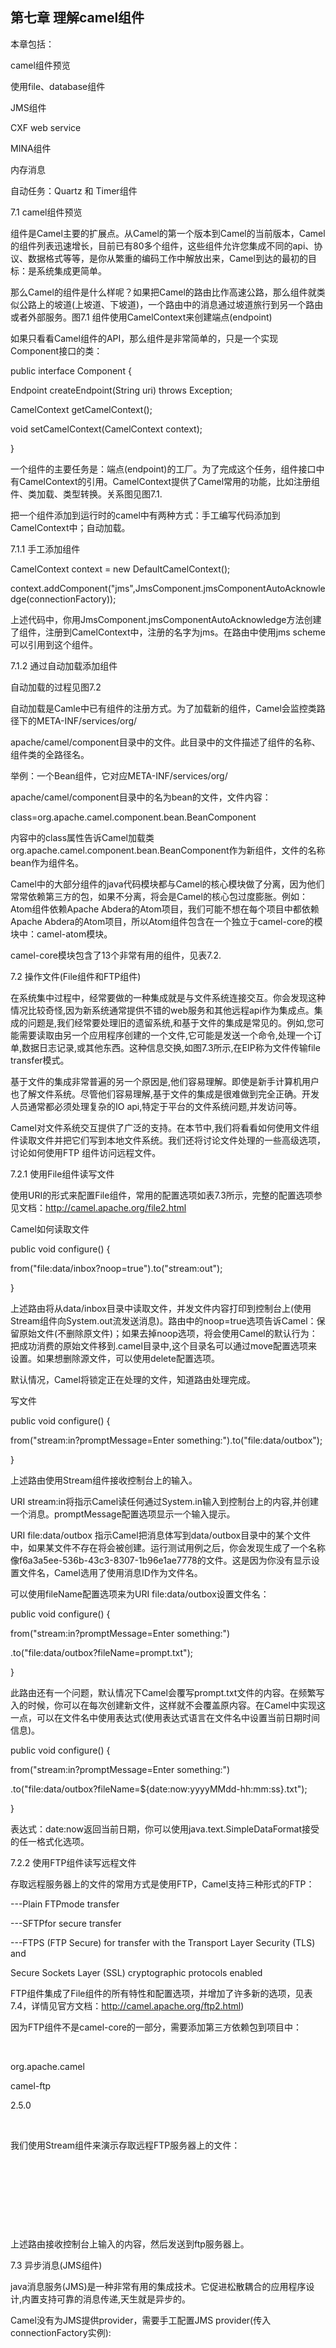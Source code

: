 ## 第七章 理解camel组件

本章包括：

camel组件预览

使用file、database组件

JMS组件

CXF web service

MINA组件

内存消息

自动任务：Quartz 和 Timer组件



7.1 camel组件预览



组件是Camel主要的扩展点。从Camel的第一个版本到Camel的当前版本，Camel的组件列表迅速增长，目前已有80多个组件，这些组件允许您集成不同的api、协议、数据格式等等，是你从繁重的编码工作中解放出来，Camel到达的最初的目标：是系统集成更简单。



那么Camel的组件是什么样呢？如果把Camel的路由比作高速公路，那么组件就类似公路上的坡道(上坡道、下坡道)，一个路由中的消息通过坡道旅行到另一个路由或者外部服务。图7.1 组件使用CamelContext来创建端点(endpoint)



如果只看看Camel组件的API，那么组件是非常简单的，只是一个实现Component接口的类：

public interface Component {

Endpoint createEndpoint(String uri) throws Exception;

CamelContext getCamelContext();

void setCamelContext(CamelContext context);

}

一个组件的主要任务是：端点(endpoint)的工厂。为了完成这个任务，组件接口中有CamelContext的引用。CamelContext提供了Camel常用的功能，比如注册组件、类加载、类型转换。关系图见图7.1.



把一个组件添加到运行时的camel中有两种方式：手工编写代码添加到CamelContext中；自动加载。



7.1.1 手工添加组件



CamelContext context = new DefaultCamelContext();

context.addComponent("jms",JmsComponent.jmsComponentAutoAcknowledge(connectionFactory));



上述代码中，你用JmsComponent.jmsComponentAutoAcknowledge方法创建了组件，注册到CamelContext中，注册的名字为jms。在路由中使用jms scheme可以引用到这个组件。



7.1.2 通过自动加载添加组件



自动加载的过程见图7.2



自动加载是Camle中已有组件的注册方式。为了加载新的组件，Camel会监控类路径下的META-INF/services/org/

apache/camel/component目录中的文件。此目录中的文件描述了组件的名称、组件类的全路径名。

举例：一个Bean组件，它对应META-INF/services/org/

apache/camel/component目录中的名为bean的文件，文件内容：

class=org.apache.camel.component.bean.BeanComponent

内容中的class属性告诉Camel加载类org.apache.camel.component.bean.BeanComponent作为新组件，文件的名称bean作为组件名。

Camel中的大部分组件的java代码模块都与Camel的核心模块做了分离，因为他们常常依赖第三方的包，如果不分离，将会是Camel的核心包过度膨胀。例如：Atom组件依赖Apache Abdera的Atom项目，我们可能不想在每个项目中都依赖Apache Abdera的Atom项目，所以Atom组件包含在一个独立于camel-core的模块中：camel-atom模块。



camel-core模块包含了13个非常有用的组件，见表7.2.





7.2 操作文件(File组件和FTP组件) 


在系统集中过程中，经常要做的一种集成就是与文件系统连接交互。你会发现这种情况比较奇怪,因为新系统通常提供不错的web服务和其他远程api作为集成点。集成的问题是,我们经常要处理旧的遗留系统,和基于文件的集成是常见的。例如,您可能需要读取由另一个应用程序创建的一个文件,它可能是发送一个命令,处理一个订单,数据日志记录,或其他东西。这种信息交换,如图7.3所示,在EIP称为文件传输file transfer模式。 

基于文件的集成非常普遍的另一个原因是,他们容易理解。即使是新手计算机用户也了解文件系统。尽管他们容易理解,基于文件的集成是很难做到完全正确。开发人员通常都必须处理复杂的IO api,特定于平台的文件系统问题,并发访问等。 

Camel对文件系统交互提供了广泛的支持。在本节中,我们将看看如何使用文件组件读取文件并把它们写到本地文件系统。我们还将讨论文件处理的一些高级选项，讨论如何使用FTP 组件访问远程文件。 


7.2.1 使用File组件读写文件 


使用URI的形式来配置File组件，常用的配置选项如表7.3所示，完整的配置选项参见文档：http://camel.apache.org/file2.html


Camel如何读取文件 


public void configure() { 

from("file:data/inbox?noop=true").to("stream:out"); 

} 

上述路由将从data/inbox目录中读取文件，并发文件内容打印到控制台上(使用Stream组件向System.out流发送消息)。路由中的noop=true选项告诉Camel：保留原始文件(不删除原文件)；如果去掉noop选项，将会使用Camel的默认行为：把成功消费的原始文件移到.camel目录中,这个目录名可以通过move配置选项来设置。如果想删除源文件，可以使用delete配置选项。 

默认情况，Camel将锁定正在处理的文件，知道路由处理完成。 


写文件 


public void configure() { 

from("stream:in?promptMessage=Enter something:").to("file:data/outbox"); 

} 


上述路由使用Stream组件接收控制台上的输入。 

URI stream:in将指示Camel读任何通过System.in输入到控制台上的内容,并创建一个消息。promptMessage配置选项显示一个输入提示。 

URI file:data/outbox 指示Camel把消息体写到data/outbox目录中的某个文件中，如果某文件不存在将会被创建。运行测试用例之后，你会发现生成了一个名称像f6a3a5ee-536b-43c3-8307-1b96e1ae7778的文件。这是因为你没有显示设置文件名，Camel选用了使用消息ID作为文件名。 

可以使用fileName配置选项来为URI file:data/outbox设置文件名： 

public void configure() { 

from("stream:in?promptMessage=Enter something:") 

.to("file:data/outbox?fileName=prompt.txt"); 

} 


此路由还有一个问题，默认情况下Camel会覆写prompt.txt文件的内容。在频繁写入的时候，你可以在每次创建新文件，这样就不会覆盖原内容。在Camel中实现这一点，可以在文件名中使用表达式(使用表达式语言在文件名中设置当前日期时间信息)。 

public void configure() { 

from("stream:in?promptMessage=Enter something:") 

.to("file:data/outbox?fileName=${date:now:yyyyMMdd-hh:mm:ss}.txt"); 

} 


表达式：date:now返回当前日期，你可以使用java.text.SimpleDataFormat接受的任一格式化选项。 



7.2.2 使用FTP组件读写远程文件 


存取远程服务器上的文件的常用方式是使用FTP，Camel支持三种形式的FTP： 


---Plain FTPmode transfer 

---SFTPfor secure transfer 

---FTPS (FTP Secure) for transfer with the Transport Layer Security (TLS) and 

Secure Sockets Layer (SSL) cryptographic protocols enabled 


FTP组件集成了File组件的所有特性和配置选项，并增加了许多新的选项，见表7.4，详情见官方文档：http://camel.apache.org/ftp2.html) 


因为FTP组件不是camel-core的一部分，需要添加第三方依赖包到项目中： 

<dependency> 

<groupId>org.apache.camel</groupId> 

<artifactId>camel-ftp</artifactId> 

<version>2.5.0</version> 

</dependency> 


我们使用Stream组件来演示存取远程FTP服务器上的文件： 

<route> 

<from uri="stream:in?promptMessage=Enter something:" /> 

<to uri="ftp://rider:secret@localhost:21000/data/outbox"/> 

</route> 

上述路由接收控制台上输入的内容，然后发送到ftp服务器上。 


7.3 异步消息(JMS组件) 


java消息服务(JMS)是一种非常有用的集成技术。它促进松散耦合的应用程序设计,内置支持可靠的消息传递,天生就是异步的。 

Camel没有为JMS提供provider，需要手工配置JMS provider(传入connectionFactory实例): 

<bean id="jms" class="org.apache.camel.component.jms.JmsComponent"> 

<property name="connectionFactory"> 

<bean class="org.apache.activemq.ActiveMQConnectionFactory"> 

<property name="brokerURL" value="tcp://localhost:61616" /> 

</bean> 

</property> 

</bean> 


---传入到ConnectionFactory中的tcp://localhost:61616 URI就是JMS provider。 

---本例中使用ActiveMQConnectionFactory，所以URI被ActiveMQ解析，URI告诉ActiveMQ使用TCP协议连接到broker：localhost:61616。 


默认的JMS ConnectionFactory没有使用连接池技术，所以对于每一个消息都会创建一个新的连接，连接到broker：localhost:61616。为了提高性能，ActiveMQ提供了ActiveMQ组件，此组件使用了连接池技术： 

<bean id="activemq" class="org.apache.activemq.camel.component.ActiveMQComponent"> 

<property name="brokerURL" value="tcp://localhost:61616" /> 

</bean> 


要使上述路由正常工作，需要引入activemq-camel模块： 

<dependency> 

<groupId>org.apache.activemq</groupId> 

<artifactId>activemq-camel</artifactId> 

<version>5.4.1</version> 

</dependency> 


Camel的JMS组件提供了大量的配置选项，大部分都只会用在特定的JMS只用场景。常用的配置选项见表7.5： 

为了在项目中使用Camel的JMS组件，你需要引入camel-jms模块和JMS provider的jar包到类路径下： 

<dependency> 

<groupId>org.apache.camel</groupId> 

<artifactId>camel-jms</artifactId> 

<version>2.5.0</version> 

</dependency> 


7.3.1 发送消息 接收消息 


图7.4演示了一个例子：使用发布/订阅模式，在这个模式中，accounting和production这些监听者可以订阅主题xmlOrders,新的订单会发布到主题xmlOrder上，此时，两个监听者都会收到订单消息的副本。 

在Camel中实现图7.4中的例子，你需要配置两个消费者，也就是说两个路由： 

from("jms:topic:xmlOrders").to("jms:accounting"); 

from("jms:topic:xmlOrders").to("jms:production"); 

当一个消息被发送(发布)到xmlOrders主题上，accounting 和production队列都会收到消息的副本。 


from("file:src/data?noop=true").to("jms:incomingOrders"); 

from("jms:incomingOrders") 

.choice() 

.when(header("CamelFileName").endsWith(".xml")) 

.to("jms:topic:xmlOrders") 

.when(header("CamelFileName").regex("^.*(csv|csl)$")) 

.to("jms:topic:csvOrders"); 

from("jms:topic:xmlOrders").to("jms:accounting"); 

from("jms:topic:xmlOrders").to("jms:production"); 



7.3.2 请求--响应类型的消息



我们知道，JMS消息默认是异步的。客户端发送消息到一个目的地之后，是不会等待消息的响应的。但是很多时候，客户端需要获取所发送消息的响应。JMS支持这种类型的消息，通过设置消息头部JMSReplyTo属性，消息接受者就会把响应发送到JMSReplyTo属性值上面，并且返回的消息还会包含一个JMSCorrelationID属性，在有多个消息响应时，客户端利用JMSCorrelationID来区分响应。消息流程图见图7.5。

Camel负责这种风格的消息,所以你不必创建特殊的应答队列,回复相关信息,等等。通过把消息的exchange模式改成InOut，Camel将启用JMS的请求--响应(request-reply)模式。

为了演示这种情况，让我们看看一个在骑士汽车零部件管理系统中的订单验证服务：检查订单,以确保订单列出的是实际的产品。此服务暴露为一个名为validate的队列：

from("jms:validate").bean(ValidatorBean.class);

---当调用这个服务的时候，你只需要设置消息的exchange模式为InOut，告诉Camel使用请求--响应类型的消息。可以使用exchangePattern配置选项来设置：

from("jms:incomingOrders").to("jms:validate?exchangePattern=InOut")

也可以在DSL中显示声明：

from("jms:incomingOrders").inOut().to("jms:validate")

在inOut方法中，你也可以传入端点URI参数：

from("jms:incomingOrders").inOut("jms:validate")



设置InOut模式之后，Camel发送消息到validate队列，然后用一个自动创建的临时应答队列来等待响应。当ValidatorBean返回一个消息传播回临时应答队列，之后路由继续向下进行。

除了使用临时创建的应答队列，还可以显示声明应答队列，使用JMSReplyTo头部属性或者在URI中使用replyTo配置选项。



单元测试一个请求--响应消息，可以使用ProducerTemplate类的requestBody方法：

Object result = template.requestBody("jms:incomingOrders",

"<order name=\"motor\" amount=\"1\" customer=\"honda\"/>");



7.3.3 消息映射



在进行JMS消息传递时，Camel隐藏了许多细节，这些细节一般你不需要关注。有一点需要知道：Camel将任意类型的消息体和消息头部映射为特定的JMS类型。



消息体映射



虽然Camel对消息体中包含的数据类型没有限制，但是JMS根据消息体中数据类型的不同区分了消息类型，见图7.6

当一个exchange到达类似如下路由节点to("jms:jmsDestinationName")时，exchange将会转换为5种消息类型中的一种。转换时，Camel会检查消息体的类型，进而决定转换为何种消息类型，接着创建相应的消息类型，发送到JMS目的地，表7.6显示了body类型和JMS消息类型之间的映射关系。这些换行由Camel完成。有时你可能需要保持JMS message完好无损。比如为了提高性能，不在每次都做消息映射，意味着处理消息会花费较少的时间；还有你存储的对象类型在Camel项目的类路径下不存在的时候，此时Camel进行发序列化时会报错。此时你可以实现自己的消息转换器(org.springframework.jms.support.converter.MessageConverter接口)；也可以设置URI配置选项mapJmsMessage为FALSE。





消息头映射



JMS的头部比消息体类型更加严格。在Camel中，一个header名称可以为任意java字符串；header类型可以为任意java对象。在向JMS端点发送或者接收消息时，就有一些问题了。



JMS对消息头的限制：



---消息头的名称都是以JMS开头的保留字，你不可以使用这些消息头名称；

---消息头名称必须是合法的java标示符；

---消息头的值可以是原始类型及其包装类型



为了处理这些限制，Camel做了很多事情：

1、用户所设置的以JMS开头的消息头名称在发送到JMS端点前被舍弃。Camel会试着将这些消息头名称转换为符合JMS规则的消息头名称。任意一个点号(.)字符都会被”_DOT_“替换，任意一个连接符号(-)都会被“_HYPHEN_”替换。例如，消息头名称为org.apache.camel.Test-Header将被转换为org_DOT_apache_DOT_camel_DOT_Test_HYPHEN_Header。当Camel接收到JMS发送的消息，会相反方向转换。

2、为了符合JMS规范，Camel会把非原始类型的消息头的舍弃，另外，Camel允许CharSequence, Date, BigDecimal, 和 BigInteger类型的消息头值，这些值将会转换为符合JMS规范的String类型。

对你的JMS消息传递应用程序Camel能做什么，你现在应该有一个好的理解。

JMS消息传递应用程序通常使用在一个组织内部。用户在企业防火墙外很少发送JMS消息到内部系统。在外部可以使WebService技术。



7.4 Web service(CXF组件) 


你可能很难找到不使用某种类型的web服务现代企业项目。web服务是非常有用的分布式应用程序的集成技术。Web服务常与面向服务的体系结构(SOA)关联,其中每个服务被定义为一个Web服务。 


可以把一个WebService看成网络上的一个API。这个API本身使用WSDL定义，WSDL文件中声明了可以调用的操作，输入参数、输出参数的类型等。WebService中的消息通常是格式符合简单对象访问协议(SOAP)规范的XML。此外，这些消息通过HTTP发送。见图7.7，web服务允许您编写Java代码，通过互联网使Java代码被调用。 

为了访问和发布web服务，Camel使用了Apache CXF。CXF是一个流行的webservice框架，支持大多数WebService标准。在这里，我们关注的是使用JAX-WS API开发WebService。JAX-WS定义了许多注解，使WebService工具(如CXF)把一个POJO发布为服务。 

WebService的开发有两种方式： 

---协议优先 

使用WSDL定义WebService提供的服务和参数类型--这些通常被称为WebService协议，与WebService交互，必须符合WebService协议。协议优先的意思是首先编写WSDL文件(手工编写或者使用工具)，然后根据wsdl生成java类(可使用CXF提供的工具实现这一步) 

---代码优先 

代码优先的意思是首先编写java类。然后根据java类生成WSDL文件。这是一种最简单的开发WebService的方式。 


7.4.1 配置CXF 


有两种方式来配置CXF组件URI：使用bean配置、直接使用URI配置。 


直接使用URI配置，模式如下： 

cxf://anAddress[?options] 


Address代表一个URL：http://rider.com:9999/order,options代表的是配置选项，配置选项见表7.8。 


使用bean配置 


在Spring中配置CXF endpoint bean，比URI配置方式具有更强大的功能：比如可以配置CXF拦截器、CXF总线、JAX-WS处理器等，配置形式如下： 

cxf:bean:beanName 


beanName是在Spring配置文件中定义的CXF端点的ID的名称，支持表7.8中的所有配置选项：代码列表7.2 

<beans xmlns="http://www.springframework.org/schema/beans" 

xmlns:xsi="http://www.w3.org/2001/XMLSchema-instance" 

xmlns:cxf="http://camel.apache.org/schema/cxf" 

xsi:schemaLocation=" 
http://www.springframework.org/schema/beans
http://www.springframework.org/schema/beans/spring-beans-3.0.xsd
http://camel.apache.org/schema/cxf
http://camel.apache.org/schema/cxf/camel-cxf.xsd"> 

<import resource="classpath:META-INF/cxf/cxf.xml"/> 

<import resource="classpath:META-INF/cxf/ 

? cxf-extension-soap.xml"/> 

<import resource="classpath:META-INF/cxf/ 

? cxf-extension-http-jetty.xml"/> 

<cxf:cxfEndpoint 

id="orderEndpoint" 

address="http://localhost:9000/order/" 

serviceClass="camelinaction.order.OrderEndpoint"/> 

</beans> 


在代码列表7.2中配置了一个CXF endpoint：orderEndpoint，你可以使用这个endpoint作为生产者或者消费者： 

cxf:bean:orderEndpoint 


在作为生产者和消费者使用的时候，两者之间有一个显著的差异。 

在一个WebService上下文中，camel中的一个生产者producer调用一个远程的WebService。这个WebService可以使用camel提供，也可以使用其他框架提供。 

在camel中调用一个WebService，使用类似java DSL中的to方法： 

...to("cxf:bean:orderEndpoint"); 


消费者consumer把整个路由公开为一个WebService。这是一个重要的概念。Camel路由可以是一个非常复杂的处理过程，拥有多个分支，多个处理节点，但是调用者只看到一个web服务(拥有输入参数和输出响应)。 


假设你有以下路由，包含多个步骤： 

from("jms:myQueue"). 

to("complex step 1"). 

... 

to("complex step N"); 


为了把上述路由公开到web上面，可以在路由开头添加一个CXF端点： 

from("cxf:bean:myCXFEndpointBean"). 

to("complex step 1"). 

... 

to("complex step N"); 

这样，当由myCXFEndpointBean配置的WebService被调用时，整个路由都会被调用。 


如果你以前使用过SOA或使用web服务,您可能会被Camel中的消费者迷惑。在web服务的世界中,消费者通常是一个客户端调用一个远程服务。在Camel中,消费者是一个服务器,所以定义发生了逆转! 


7.4.2 使用协议优先的开始方式 


这种开发方式，你首先创建一个WSDL文档，接着利用WebService工具生成java代码，过程如图7.8所示： 


为一个特定的web服务创建WSDL协议并非一项简单的任务。开始前最好确定好方法,类型和参数等内容。实例见代码列表7.3. 

如清单7.3中可以看到,一个WSDL协议比较复杂!从头编写这样的文档将会很难。通常,一个开始的好方法是使用一个向导或GUI工具。例如,在Eclipse中您可以使用File > New >其他> > WSDL Web服务向导来生成一个基于几个选项的WSDL文件框架。调整这个框架文件比从零开始容易得多。CXF框架本身也提供了类似的命令行工具。 

WSDL 1.1 与 2.0版本 


如果你使用WSDL文件之前,您可能已经注意到我们使用的版本的WSDL规范清单7.3所示。我们使用WSDL 1.1版本因为CXF的当前版本只支持1.1。这也是最常见的WSDL版本,您将看到使用。WSDL 2.0大幅改变,到目前为止很少有web服务工具(如CXF)支持它。 


选择所调用WebService的某个操作 


在消息发送到CXF 端点(endpoint)之前，可以通过设置消息的operationName头部来选择WebService中的某个操作，例如： 

<route> 

<from uri="direct:startOrder" /> 

<setHeader headerName="operationName"> 

<constant>order</constant> 

</setHeader> 

<to uri="cxf:bean:orderEndpoint"/> 

</route> 


7.4.3 代码优先的方式 

代码优先的开发方式通常被认为是一种比协议优先更容易的开发方式。代码优先开发方式中，首先编写java代码，使用JAX-WS注解，接着生成WSDL协议文件，过程如图7.9. 

使用这种开发方式，你需要弄明白你需要的方法。类型、参数，定义一个接口，代表这个web服务： 

@WebService 

public interface OrderEndpoint { 

String order(String partName, int amount, String customerName); 

} 

JAX-WS的javax.jws.WebService注解告诉CXF：这个接口是一个web服务。有许多注释允许您调整生成的WSDL,但在许多情况下默认就好。为了使用这个接口，需要配置CXF端点： 

<cxf:cxfEndpoint id="orderEndpoint" 

address="http://localhost:9000/order/" 

serviceClass="camelinaction.order.OrderEndpoint"/> 

在路由中使用： 

<from uri="cxf:bean:orderEndpoint" />



7.6 与数据库交互(JDBC和JPA组件) 


Camel提供了5个组件供访问数据库: 

1、JDBC组件---在Camel路由中访问JDBC API； 

2、SQL组件---支持在组件的URI中直接写sql语句，进行简单的查询； 

3、JPA组件---使用JPA框架映射java对象到关系数据库中； 

4、Hibernate组件---使用hibernate组件序列化java对象。由于license的不兼容，这个组件没有随camel项目一起发布。你可以在Camel扩展项目中找到：http://code.google.com/p/camel-extra

5、ibatis组件---允许您将Java对象映射到关系数据库。 


7.6.1 使用JDBC组件存取数据 

JDBC API定了java客户端如何与数据库交互。使用这个组件，需要添加camel-jdbc模块： 

<dependency> 

<groupId>org.apache.camel</groupId> 

<artifactId>camel-jdbc</artifactId> 

<version>2.5.0</version> 

</dependency> 


组件的URI配置选项见表7.10 

JDBC组件指向一个已加载的javax.sql.DataSource，URI语法： 

jdbc:dataSourceName[?options] 


URI指定后,组件就可以使用了。但您可能想知道实际的SQL语句如何指定。 

JDBC是一个动态组件，它几乎不会向目的地发送一个消息，而是把消息体的内容作为命令来执行。这样，这些命令就是SQL语句。在企业集成模式中，这一类消息被称为命令消息。因为JDBC端点接收一个命令，所以它作为消费者是没有意义的，因而这个组件不能在from语句中使用。当然，你可以使用select语句作为命令消息来提取数据，这种情况下，查询结果将被作为出栈消息添加到exchange中。 


为了演示的SQL命令消息的概念,让我们重温路由骑士汽车零部件系统中的那个订单路由。对于会计部门，当一个订单到达JMS消息队列，会计的业务应用程序不能使用这些数据，因为会计程序只从数据库中获取数据。所以，任何到达的订单需要存储到关系数据库中。使用Camel，一种解决方案如图7.13，图中关键点是使用bean把到达的消息体转成SQL语句。这是一种为JDBC组件提供命令消息的常见方式。路由如下： 

from("jms:accounting") 

.to("bean:orderToSql") 

.to("jdbc:dataSource");





这里有两个地方需要进一步的解释。1、配置的JDBC端点用于加载名为dataSource的javax.sql.DataSource类型的数据源。名为orderToSql的bean端点用于将到达的消息转换为一个sql语句。

orderToSql bean的相关代码见代码列表7.8：

public class OrderToSqlBean {

public String toSql(@XPath("order/@name") String name,

@XPath("order/@amount") int amount,

@XPath("order/@customer") String customer) {

StringBuilder sb = new StringBuilder();

sb.append("insert into incoming_orders ");

sb.append("(part_name, quantity, customer) values (");

sb.append("'").append(name).append("', ");

sb.append("'").append(amount).append("', ");

sb.append("'").append(customer).append("') ");

return sb.toString();

}

}

代码中使用XPath解析了到达的订单消息，消息体的格式类似：

<?xml version="1.0" encoding="UTF-8"?>

<order name="motor" amount="1" customer="honda"/>

转成的sql语句如下：

insert into incoming_orders (part_name, quantity, customer)

values ('motor', '1', 'honda')



接着SQL语句成为传给JDBC端点的消息的消息体。这样，你就向数据库中插入了一条新数据。此时不要期望有任何结果返回。但是，Camel会设置CamelJdbcUpdateCount(头部属性)的值为数据库更新的条数。如果在执行sql语句时报错，会抛出SQLException异常。



如果你运行了一个查询语句，Camel将以ArrayList<HashMap<String, Object>>对象的形式返回结果集。HashMap中的每一个key代表一个列名，value代表列值。Camel也会设置CamelJdbcRowCount(头部属性)的值为结果集中的记录条数。



7.6.2 使用JPA组件持久化对象

骑士汽车零部件系统又收到了新的需求：使用POJO模型代替XML格式的订单消息。



第一步要做的就是把到达的XML消息转换为等价的POJO。此外，会计部门的订单持久化路由需要更新，要能够处理POJO类型的消息体。你可以使用代码列表7.8中的方式提取XML消息中的信息，进而持久化。但是，对于持久化对象，有一个更好的解决方式。



Java持久性体系结构(JPA)是一个对象-关系映射(ORM)产品的包装层,如Hibernate,OpenJPA,TopLink等。这些ORM产品实现了java对象与关系数据库表中的数据的映射。



使用JPA组件，需要添加camel-jpa模块到项目中：

<dependency>

<groupId>org.apache.camel</groupId>

<artifactId>camel-jpa</artifactId>

<version>2.5.0</version>

</dependency>



添加ORM产品和数据库使用jar包到项目中，这个例子使用OpenJPA产品和HyperSQL数据库，所以需要添加以下依赖：

<dependency>

<groupId>org.apache.openjpa</groupId>

<artifactId>openjpa-persistence-jdbc</artifactId>

<version>1.2.2</version>

</dependency>

<dependency>

<groupId>hsqldb</groupId>

<artifactId>hsqldb</artifactId>

<version>1.8.0.7</version>

</dependency>



JPA组件的URI配置选项见表7.11：

在JPA中，需要对POJO类使用javax.persistence.Entity注解。术语entity是借用关系数据库术语，大致翻译为：面向对象编程的一个对象。也就是说如果想使用JPA持久化一个POJO类型的订单对象，就要使用这个注解。订单POJO代码列表7.9：

@Entity

public class PurchaseOrder implements Serializable {

private String name;

private double amount;

private String customer;

public PurchaseOrder() {

}

public double getAmount() {

return amount;

}

public void setAmount(double amount) {

this.amount = amount;

}

public String getName() {

return name;

}

public void setName(String name) {

this.name = name;

}

public void setCustomer(String customer) {

this.customer = customer;

}

public String getCustomer() {

return customer;

}

}



POJO对象可以使用到达的XML订单消息对象转换而成。为了测试，你可以使用producer模板发送一个新的PurchaseOrder到会计JMS队列：

PurchaseOrder purchaseOrder = new PurchaseOrder();

purchaseOrder.setName("motor");

purchaseOrder.setAmount(1);

purchaseOrder.setCustomer("honda");

template.sendBody("jms:accounting", purchaseOrder);

对应的路由如下：

from("jms:accounting").to("jpa:camelinaction.PurchaseOrder");



现在,路由已配置好,现在需要配置ORM工具。这是在Camel中使用JPA的时候必须配置的。

主要配置两个地方：把ORM工具的实体管理器连到Camel的JPA组件、配置ORM工具连接到您的数据库。为了方便演示，我们使用Apache OpenJPA这个ORM框架，但是你可以使用JPA允许的任何ORM框架。设置 OpenJPA实体管理器所需的bean，如清单7.10所示。





Spring bean配置文件清单7.10所示

---创建JpaComponent，声明所使用的实体管理器entityManagerFactory

---实体管理器创建的时候，设置persistenceUnitName为Camel，这个持久化单元定义了什么实体类应该被持久化，以及底层数据库的连接信息。在JPA,这个配置存储在类路径下META-INF目录中的persistence.xml文件中，见代码清单7.11.

---实体管理器连接上OpenJPA和HyperSQL数据库

---它还设置实体管理器,以便它可以参与事务



在代码清单7.11中，有两个地方要注意：第一，需要持久化哪些类要定义在这里；可以有多个class元素；第二如果你需要连接到其他数据库，你需要在这里改配置信息；



7.7 内存中的消息传递(Direct、SEDA和VM组件) 


Camel在核心包中提供了三个组件用于处理内存消息。对于同步消息的处理，可以使用Direct组件；对于异步消息的处理，可以使用SEDA和VM组件。SEDA和VM组件的区别在于：SEDA组件用于在CamelContext范围内进行消息传递，VM组件的范围更广一些，可以用于在JVM范围内进行消息传递。如果你的一个应用中加载了两个CamelContext，你可以使用VM组件在两个CamelContext直接发送消息。 


7.7.1 Direct组件的同步消息传递 


Direct组件是最简单的一个组件,但是它是非常有用的。Direct端点URI看起来像这样： 

direct:endpointName 

没有您可以指定或后端配置的选项，只有一个端点的名称。可是这能给你带来什么呢?Direct组件允许您对一个路由进行同步调用,或者相反,将路由开放为同步服务。例如：你有一个路由，第一个端点是Direct组件 

from("direct:startOrder") 

.to("cxf:bean:orderEndpoint"); 


向direct:startOrder发送一个消息，将会调用一个WebService(由CXF组件定义)，如下代码，使用ProducerTemplate发送一个消息到Direct组件： 

String reply = 

template.requestBody("direct:startOrder", params, String.class); 

ProducerTemplate将会在后台创建一个Producer(生产者)，发送到direct:startOrder端点。在大多数其他组件,在生产者和消费者之间发生的一些处理。例如,在一个JMS组件,消息将被发送到一个队列JMS代理(JMSbroker)。对于Direct组件，生产者直接调用消费者，直接，意味着生产者中有一个方法调用了消费者，这种简单性和最小的开销让Direct组件成为开启路由或者同步分解路由成多个碎片路由的一个好方法。但是,其同步的特性并不适合所有的应用程序。如果需要异步操作,你需要SEDA或VM组件。 


7.7.2 使用SEDA和VM进行异步消息传递 


当你看到早些时候在本章中讨论JMS组件的时候(7.3节),利用消息队列作为发送消息的一种手段有许多好处。您还了解了如何将一个路由应用程序被分解成许多的逻辑块(碎片路由)，并使用JMS队列作为桥梁连接起来。但为此在一个主机上使用JMS应用程序为一些用例添加了不必要的复杂性。 

如果你想获得异步消息传递的好处而不关心JMS规范一致性或JMS提供的内置的可靠性,你可能要考虑一个内存消息的解决方案。抛弃规范一致性和任何通信和消息代理(可以是昂贵的),使用内存消息可能是更快的解决方案。请注意,此时没有消息持久化到磁盘,像JMS那样,所以在应用崩溃的时候有丢失消息的风险，你的应用程序应该能够接受这种风险。 

Camel提供了两种内存中的队列组件:SEDA和 VM。他们都在表7.12中列出了配置选项。 

SEDA组件在Camel应用中的最常见应用是连接过个路由组成一个路由应用程序。例如,复习7.3.1中给出的示例,您使用的JMS主题发送副本传入会计和生产部门。在这种情况下,您使用JMS队列把路由连接到了一起，因为会计队列或者生产部门队列不在同一个主机上。如果在同一个主机上，可以有一种更高效的解决方案，见图7.14： 


在同一个CamelContext中任何JMS消息传递都可以使用SEDA来切换。你仍然需要为会计和生产使用JMS队列,因为它们是物理上独立的部门。从图中可以看出SEDA队列替换了JMS的xmlOrders主题。为了使SEDA队列更像一个JMS主题(使用发布/订阅消息模型)，你需要设置URI的配置选项multipleConsumers为true。代码见代码列表7.12。 

这个例子和7.3.1节中的示例一样,除了它使用SEDA端点,而不是JMS。另一个重要的细节在这个清单中的SEDA端点的uri,在消费者和生产者的场景中重用需要彼此完全相同。 


7.8 自动化的任务(Timer和Quartz组件) 

通常在企业项目需要安排任务在指定的时间或定期发生。Camel的Timer和Quartz组件支持这种服务。Timer组件是用于简单重复的任务,但当你需要更多的控制时,就必须使用Quartz组件。 


7.8.1 Timer组件 


TImer组件在Camel的核心包中，使用了JRE中内置的timer机制，定期产生消息。这个组件只支持消费,因为发送一个计时器并没有真正意义。URI配置选项见表格7.3 


作为一个例子,让我们实现一个功能，每隔2秒向控制台打印一条消息。路由如下： 

from("timer://myTimer?period=2000") 

.setBody().simple("Current time is ${header.firedTime}") 

.to("stream:out"); 


URI配置使用java.util.Timer创建了一个名为myTimerand的定时器，每两秒执行一次。 

当定时器触发时，Camel会创建一个exchange，消息体为空，发送到路由上。在这种情况下，你使用表达式设置了消息体。头部的firedTime属性值由Timer组件设置，更多的组件信息参见文档：http://camel.apache.org/timer.html


注意：定时器对象和相应的线程可以共享。如果你在另一条路由中使用相同的计时器的名字,它将重用相同的定时器对象。 



7.8.2 企业级调度(Quartz组件) 


除了具备Timer组件已有的功能，Quartz组件可以让你拥有更多控制。你也可以利用Quartz组件的许多其他企业特性。相关特性见网站 http://www.quartz-scheduler.org/ 常用的URI配置选项见表7.14。 


使用Quartz组件，需要引入第三方包： 

<dependency> 

<groupId>org.apache.camel</groupId> 

<artifactId>camel-quartz</artifactId> 

<version>2.5.0</version> 

</dependency>